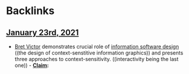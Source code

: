 
# Backlinks
## [January 23rd, 2021](<January 23rd, 2021.md>)
- [Bret Victor](<Bret Victor.md>) demonstrates crucial role of [information software design](<information software design.md>) ((the design of context-senstitive information graphics)) and presents three approaches to context-sensitivity. ((interactivity being the last one))
        - **[Claim](<Claim.md>):**

